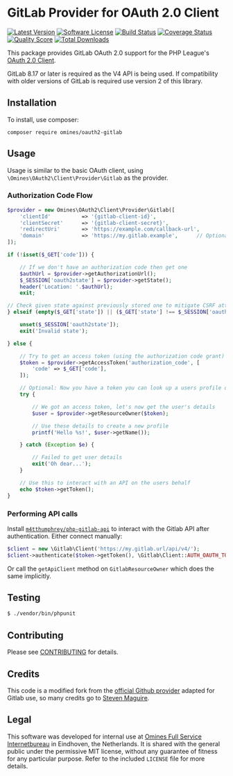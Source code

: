 # GitLab Provider for OAuth 2.0 Client
[![Latest Version](https://img.shields.io/github/release/omines/oauth2-gitlab.svg?style=flat-square)](https://github.com/omines/oauth2-gitlab/releases)
[![Software License](https://img.shields.io/badge/license-MIT-brightgreen.svg?style=flat-square)](LICENSE.md)
[![Build Status](https://img.shields.io/travis/omines/oauth2-gitlab/master.svg?style=flat-square)](https://travis-ci.org/omines/oauth2-gitlab)
[![Coverage Status](https://img.shields.io/scrutinizer/coverage/g/omines/oauth2-gitlab.svg?style=flat-square)](https://scrutinizer-ci.com/g/omines/oauth2-gitlab/code-structure)
[![Quality Score](https://img.shields.io/scrutinizer/g/omines/oauth2-gitlab.svg?style=flat-square)](https://scrutinizer-ci.com/g/omines/oauth2-gitlab)
[![Total Downloads](https://img.shields.io/packagist/dt/omines/oauth2-gitlab.svg?style=flat-square)](https://packagist.org/packages/omines/oauth2-gitlab)

This package provides GitLab OAuth 2.0 support for the PHP League's [OAuth 2.0 Client](https://github.com/thephpleague/oauth2-client).

GitLab 8.17 or later is required as the V4 API is being used. If compatibility with older versions
of GitLab is required use version 2 of this library.

## Installation

To install, use composer:

```
composer require omines/oauth2-gitlab
```

## Usage

Usage is similar to the basic OAuth client, using `\Omines\OAuth2\Client\Provider\Gitlab` as the provider.

### Authorization Code Flow

```php
$provider = new Omines\OAuth2\Client\Provider\Gitlab([
    'clientId'          => '{gitlab-client-id}',
    'clientSecret'      => '{gitlab-client-secret}',
    'redirectUri'       => 'https://example.com/callback-url',
    'domain'            => 'https://my.gitlab.example',      // Optional base URL for self-hosted
]);

if (!isset($_GET['code'])) {

    // If we don't have an authorization code then get one
    $authUrl = $provider->getAuthorizationUrl();
    $_SESSION['oauth2state'] = $provider->getState();
    header('Location: '.$authUrl);
    exit;

// Check given state against previously stored one to mitigate CSRF attack
} elseif (empty($_GET['state']) || ($_GET['state'] !== $_SESSION['oauth2state'])) {

    unset($_SESSION['oauth2state']);
    exit('Invalid state');

} else {

    // Try to get an access token (using the authorization code grant)
    $token = $provider->getAccessToken('authorization_code', [
        'code' => $_GET['code'],
    ]);

    // Optional: Now you have a token you can look up a users profile data
    try {

        // We got an access token, let's now get the user's details
        $user = $provider->getResourceOwner($token);

        // Use these details to create a new profile
        printf('Hello %s!', $user->getName());

    } catch (Exception $e) {

        // Failed to get user details
        exit('Oh dear...');
    }

    // Use this to interact with an API on the users behalf
    echo $token->getToken();
}
```

### Performing API calls

Install [`m4tthumphrey/php-gitlab-api`](https://packagist.org/packages/m4tthumphrey/php-gitlab-api) to interact with the
Gitlab API after authentication. Either connect manually:

```php
$client = new \Gitlab\Client('https://my.gitlab.url/api/v4/');
$client->authenticate($token->getToken(), \Gitlab\Client::AUTH_OAUTH_TOKEN);
```
Or call the `getApiClient` method on `GitlabResourceOwner` which does the same implicitly.

## Testing

```bash
$ ./vendor/bin/phpunit
```

## Contributing

Please see [CONTRIBUTING](https://github.com/omines/oauth2-gitlab/blob/master/CONTRIBUTING.md) for details.


## Credits

This code is a modified fork from the [official Github provider](https://github.com/thephpleague/oauth2-github) adapted
for Gitlab use, so many credits go to [Steven Maguire](https://github.com/stevenmaguire).

## Legal

This software was developed for internal use at [Omines Full Service Internetbureau](https://www.omines.nl/)
in Eindhoven, the Netherlands. It is shared with the general public under the permissive MIT license, without
any guarantee of fitness for any particular purpose. Refer to the included `LICENSE` file for more details.
